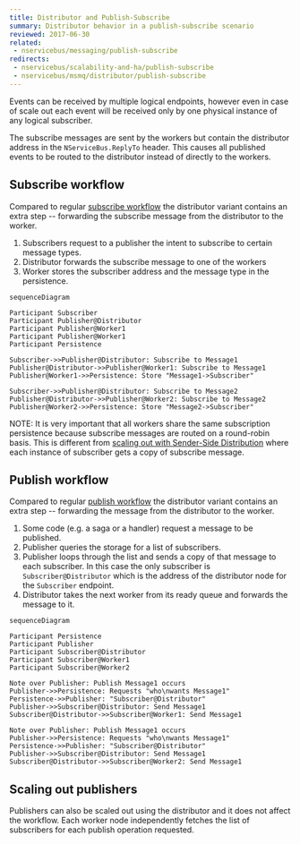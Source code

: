 ```yaml
---
title: Distributor and Publish-Subscribe
summary: Distributor behavior in a publish-subscribe scenario
reviewed: 2017-06-30
related:
 - nservicebus/messaging/publish-subscribe
redirects:
 - nservicebus/scalability-and-ha/publish-subscribe
 - nservicebus/msmq/distributor/publish-subscribe
---
```


Events can be received by multiple logical endpoints, however even in case of scale out each event will be received only by one physical instance of any logical subscriber.

The subscribe messages are sent by the workers but contain the distributor address in the `NServiceBus.ReplyTo` header. This causes all published events to be routed to the distributor instead of directly to the workers.


## Subscribe workflow

Compared to regular [subscribe workflow](/nservicebus/messaging/publish-subscribe/#mechanics-message-driven-persistence-based-subscribe) the distributor variant contains an extra step -- forwarding the subscribe message from the distributor to the worker.

 1. Subscribers request to a publisher the intent to subscribe to certain message types.
 1. Distributor forwards the subscribe message to one of the workers
 1. Worker stores the subscriber address and the message type in the persistence.

```mermaid
sequenceDiagram

Participant Subscriber
Participant Publisher@Distributor
Participant Publisher@Worker1
Participant Publisher@Worker1
Participant Persistence

Subscriber->>Publisher@Distributor: Subscribe to Message1
Publisher@Distributor->>Publisher@Worker1: Subscribe to Message1
Publisher@Worker1->>Persistence: Store "Message1->Subscriber"

Subscriber->>Publisher@Distributor: Subscribe to Message2
Publisher@Distributor->>Publisher@Worker2: Subscribe to Message2
Publisher@Worker2->>Persistence: Store "Message2->Subscriber"
```

NOTE: It is very important that all workers share the same subscription persistence because subscribe messages are routed on a round-robin basis. This is different from [scaling out with Sender-Side Distribution](/transports/msmq/sender-side-distribution.md) where each instance of subscriber gets a copy of subscribe message.


## Publish workflow

Compared to regular [publish workflow](/nservicebus/messaging/publish-subscribe/#mechanics-message-driven-persistence-based-publish) the distributor variant contains an extra step -- forwarding the message from the distributor to the worker.

 1. Some code (e.g. a saga or a handler) request a message to be published.
 1. Publisher queries the storage for a list of subscribers.
 1. Publisher loops through the list and sends a copy of that message to each subscriber. In this case the only subscriber is `Subscriber@Distributor` which is the address of the distributor node for the `Subscriber` endpoint.
 1. Distributor takes the next worker from its ready queue and forwards the message to it. 

```mermaid
sequenceDiagram

Participant Persistence
Participant Publisher
Participant Subscriber@Distributor
Participant Subscriber@Worker1
Participant Subscriber@Worker2

Note over Publisher: Publish Message1 occurs
Publisher->>Persistence: Requests "who\nwants Message1"
Persistence->>Publisher: "Subscriber@Distributor"
Publisher->>Subscriber@Distributor: Send Message1
Subscriber@Distributor->>Subscriber@Worker1: Send Message1

Note over Publisher: Publish Message1 occurs
Publisher->>Persistence: Requests "who\nwants Message1"
Persistence->>Publisher: "Subscriber@Distributor"
Publisher->>Subscriber@Distributor: Send Message1
Subscriber@Distributor->>Subscriber@Worker2: Send Message1
```

## Scaling out publishers

Publishers can also be scaled out using the distributor and it does not affect the workflow. Each worker node independently fetches the list of subscribers for each publish operation requested. 